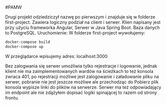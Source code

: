 #PAMW

Drugi projekt odziedziczył nazwę po pierwszym i znajduje się w folderze first-project.
Zawiera logiczny podział na client i serwer.
Klien napisany jest przy użyciu frameworka Angular,
Serwer w Java Spring Boot.
Baza danych to PostgreSQL.
Uruchomienie:
W folderze first-project wywołujemy:
```bash
docker-compose build
docker-compose up
```
W przeglądarce wpisujemy adres:
localhost:3000

Bez zalogwania się serwer umożliwia tylko rejestracje i logowanie, jednak klient nie ma zaimplementowanych wardów na ścieżkach to też konsola zwraca 401, po rejestracji możliwe jest zalogowanie i załadowanie pliku na serwer, pobranie nie jest jeszcze możliwe ale przechodząc do Pobierz plik konsola wypisze linki do plików na serwerze.
Serwer ma też odpowiadający im endpoint ale nie zdążyłem dopisać logiki spinającej to razem od strony frontu.
